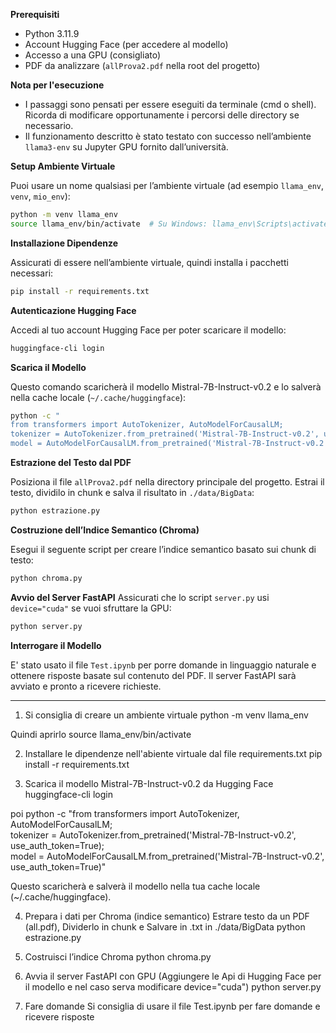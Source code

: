 **Prerequisiti**
- Python 3.11.9
- Account Hugging Face (per accedere al modello)
- Accesso a una GPU (consigliato)
- PDF da analizzare (`allProva2.pdf` nella root del progetto)

  
 **Nota per l'esecuzione**
 
- I passaggi sono pensati per essere eseguiti da terminale (cmd o shell). Ricorda di modificare opportunamente i percorsi delle directory se necessario.
- Il funzionamento descritto è stato testato con successo nell’ambiente `llama3-env` su Jupyter GPU fornito dall’università.


**Setup Ambiente Virtuale**

Puoi usare un nome qualsiasi per l’ambiente virtuale (ad esempio `llama_env`, `venv`, `mio_env`):
```bash
python -m venv llama_env
source llama_env/bin/activate  # Su Windows: llama_env\Scripts\activate
```

**Installazione Dipendenze** 

Assicurati di essere nell’ambiente virtuale, quindi installa i pacchetti necessari:
```bash
pip install -r requirements.txt
```

**Autenticazione Hugging Face**

Accedi al tuo account Hugging Face per poter scaricare il modello:
```bash
huggingface-cli login
```

**Scarica il Modello**

Questo comando scaricherà il modello Mistral-7B-Instruct-v0.2 e lo salverà nella cache locale (`~/.cache/huggingface`):
```bash
python -c "
from transformers import AutoTokenizer, AutoModelForCausalLM;
tokenizer = AutoTokenizer.from_pretrained('Mistral-7B-Instruct-v0.2', use_auth_token=True);
model = AutoModelForCausalLM.from_pretrained('Mistral-7B-Instruct-v0.2', use_auth_token=True)"
```

**Estrazione del Testo dal PDF**

Posiziona il file `allProva2.pdf` nella directory principale del progetto.
Estrai il testo, dividilo in chunk e salva il risultato in `./data/BigData`:
```bash
python estrazione.py
```

**Costruzione dell’Indice Semantico (Chroma)**

Esegui il seguente script per creare l’indice semantico basato sui chunk di testo:
```bash
python chroma.py
```

**Avvio del Server FastAPI**
Assicurati che lo script `server.py` usi `device="cuda"` se vuoi sfruttare la GPU:
```bash
python server.py
```

**Interrogare il Modello**

E' stato usato il file `Test.ipynb` per porre domande in linguaggio naturale e ottenere risposte basate sul contenuto del PDF.
Il server FastAPI sarà avviato e pronto a ricevere richieste.

-------------
1. Si consiglia di creare un ambiente virtuale
python -m venv llama_env

Quindi aprirlo
source llama_env/bin/activate

2. Installare le dipendenze nell'abiente virtuale dal file requirements.txt
pip install -r requirements.txt

3. Scarica il modello Mistral-7B-Instruct-v0.2 da Hugging Face
huggingface-cli login

poi
python -c "from transformers import AutoTokenizer, AutoModelForCausalLM; \
tokenizer = AutoTokenizer.from_pretrained('Mistral-7B-Instruct-v0.2', use_auth_token=True); \
model = AutoModelForCausalLM.from_pretrained('Mistral-7B-Instruct-v0.2', use_auth_token=True)"

Questo scaricherà e salverà il modello nella tua cache locale (~/.cache/huggingface).

4. Prepara i dati per Chroma (indice semantico)
Estrare testo da un PDF (all.pdf), Dividerlo in chunk e Salvare in .txt in ./data/BigData
python estrazione.py

5. Costruisci l’indice Chroma
python chroma.py

6. Avvia il server FastAPI con GPU (Aggiungere le Api di Hugging Face per il modello e nel caso serva modificare device="cuda")
python server.py

7. Fare domande
Si consiglia di usare il file Test.ipynb per fare domande e ricevere risposte

